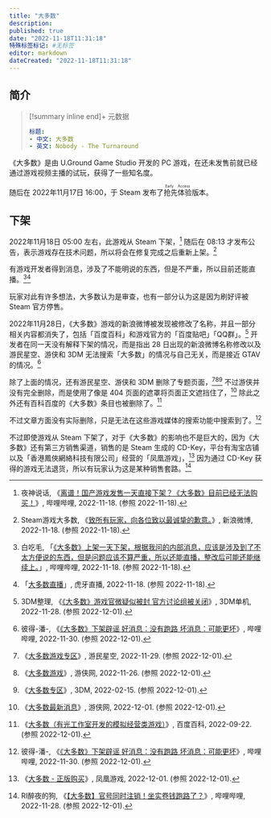 ```yaml
---
title: "大多数"
description:
published: true
date: "2022-11-18T11:31:18"
特殊标签标记: #无标签
editor: markdown
dateCreated: "2022-11-18T11:31:18"
---
```


## 简介

> [!summary inline end]+ 元数据
>
> ```yaml
> 标题:
> - 中文: 大多数
> - 英文: Nobody - The Turnaround
> ```

《大多数》是由 U.Ground Game Studio 开发的 PC 游戏，在还未发售前就已经通过游戏视频主播的试玩，获得了一些知名度。

随后在 2022年11月17日 16:00，于 Steam 发布了<ruby>抢先体验<rp>(</rp><rt>Early Access</rt><rp>)</rp></ruby>版本。

## 下架

2022年11月18日 05:00 左右，此游戏从 Steam 下架，[^OfE3G] 随后在 08:13 才发布公告，表示游戏存在技术问题，所以将会在修复完成之后重新上架。[^OPjZt]

[^OfE3G]: 夜神说话, 《[离谱！国产游戏发售一天直接下架？《大多数》目前已经无法购买！](https://archive.ph/OfE3G "https://www.bilibili.com/video/BV1oP4y1y7Ry/")》, 哔哩哔哩, 2022-11-18. (参照 2022-11-18).

[^OPjZt]: Steam游戏大多数, 《[致所有玩家，向各位致以最诚挚的歉意。](https://archive.is/OPjZt "https://weibo.com/7344009603/MfyjvncPe")》, 新浪微博, 2022-11-18. (参照 2022-11-18).

有游戏开发者得到消息，涉及了不能明说的东西，但是不严重，所以目前还能直播。[^5lETQ][^7453]

[^5lETQ]: 白吃毛, 「[《大多数》上架一天下架，根据我问的内部消息，应该是涉及到了不太方便说的东西，但是问题应该不算严重，所以还能直播，整改后可能还能继续上。](https://archive.is/5lETQ "https://t.bilibili.com/729724190831149059")」, 哔哩哔哩, 2022-11-18. (参照 2022-11-18).

[^7453]: 「[大多数直播](https://web.archive.org/web/20221118070839/https://www.huya.com/g/7453)」, 虎牙直播, 2022-11-18. (参照 2022-11-18).

玩家对此有许多想法，大多数认为是审查，也有一部分认为这是因为刷好评被 Steam 官方停售。

2022年11月28日，《大多数》游戏的新浪微博被发现被修改了名称，并且一部分相关内容都消失了，包括「百度百科」和游戏官方的「百度贴吧」「QQ群」。[^3857158] 开发者在同一天没有解释下架的情况，而是指出 28 日出现的新浪微博名称修改以及游民星空、游侠和 3DM 无法搜索「大多数」的情况与自己无关，而是接近 GTAV 的情况。[^77v2e]

[^77v2e]: 彼得-潘-, 《[《大多数》下架辟谣 好消息：没有跑路 坏消息：可能更坏](https://archive.ph/77v2e "https://www.bilibili.com/read/cv20139675")》, 哔哩哔哩, 2022-11-30. (参照 2022-12-01).

[^3857158]: 3DM整理, 《[《大多数》游戏官微疑似被封 官方讨论组被关闭](https://web.archive.org/web/20221128105219/https://www.3dmgame.com/news/202211/3857158.html)》, 3DM单机, 2022-11-28. (参照 2022-12-01).

除了上面的情况，还有游民星空、游侠和 3DM 删除了专题页面，[^gamerskynobody][^ali213nobody][^3dmnobody] 不过游侠并没有完全删除，而是使用了像是 404 页面的遮罩将页面正文遮挡住了，[^ali213nobody_news] 除此之外还有百科百度的《大多数》条目也被删除了。[^baike]

[^gamerskynobody]: 《[大多数游戏专区](https://web.archive.org/web/20221129033026/https://www.gamersky.com/z/nobody/)》, 游民星空, 2022-11-29. (参照 2022-12-01).

[^ali213nobody]: 《[大多数游戏](https://web.archive.org/web/20221126000439/https://www.ali213.net/zt/nobody/)》, 游侠网, 2022-11-26. (参照 2022-12-01).

[^3dmnobody]: 《[大多数专区](https://web.archive.org/web/20220215085430/https://www.3dmgame.com/games/nobody/)》, 3DM, 2022-02-15. (参照 2022-12-01).

[^ali213nobody_news]: 《[大多数最新消息](https://web.archive.org/web/20221201073548/https://www.ali213.net/zt/nobody/news/)》, 游侠网, 2022-12-01. (参照 2022-12-01).

[^baike]: 《[大多数（有光工作室开发的模拟经营类游戏）](https://web.archive.org/web/20221012211958/https://baike.baidu.com/item/%E5%A4%A7%E5%A4%9A%E6%95%B0/59839072)》, 百度百科, 2022-09-22. (参照 2022-12-01).

不过文章方面没有实际删除，只是无法在这些游戏媒体的搜索功能中搜索到了。[^77v2e]

不过即使游戏从 Steam 下架了，对于《大多数》的影响也不是巨大的，因为《大多数》还有第三方销售渠道，销售的是 Steam 生成的 CD-Key，平台有淘宝店铺以及「香港鳳俠網絡科技有限公司」经营的「凤凰游戏」，[^7295] 因为通过 CD-Key 获得的游戏无法退货，所以有玩家认为这是某种销售套路。[^6OZxu]

[^7295]: 《[大多数 - 正版购买](https://web.archive.org/web/20221201082658/https://www.fhyx.hk/item/7295.html)》, 凤凰游戏, 2022-12-01. (参照 2022-12-01).

[^6OZxu]: RI醉夜的狗, 《[【大多数】官号同时注销！坐实卷钱跑路了？](https://archive.ph/6OZxu "https://www.bilibili.com/video/BV1uP4y197wR/")》, 哔哩哔哩, 2022-11-28. (参照 2022-12-01).
